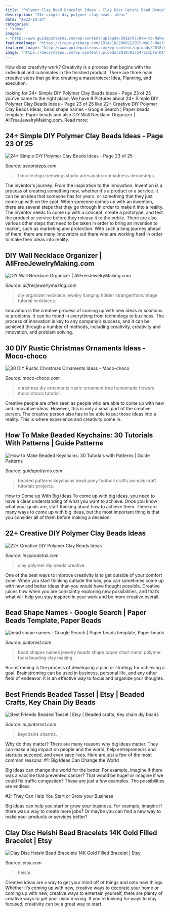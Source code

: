 ```yaml
---
title: "Polymer Clay Bead Bracelet Ideas ~ Clay Disc Heishi Bead Bracelets 14k Gold Filled Bracelet"
description: "24+ simple diy polymer clay beads ideas"
date: "2023-10-24"
categories:
- "ideas"
images:
- "http://www.guidepatterns.com/wp-content/uploads/2018/07/How-to-Make-Beaded-Keychains-for-Kids.jpg"
featuredImage: "https://irepo.primecp.com/2014/10/200022/DIY-Wall-Necklace-Organizer-IR_ExtraLarge700_ID-778690.jpg?v=778690"
featured_image: "http://www.guidepatterns.com/wp-content/uploads/2018/07/How-to-Make-Beaded-Keychains-for-Kids.jpg"
image: "https://decorsteps.com/wp-content/uploads/2019/01/24-Simple-DIY-Polymer-Clay-Beads-Ideas-23.jpg"
---
```



How does creativity work?
Creativity is a process that begins with the individual and culminates in the finished product. There are three main creative steps that go into creating a masterpiece: Idea, Planning, and execution.

	

		
looking for 24+ Simple DIY Polymer Clay Beads Ideas - Page 23 of 25 you've came to the right place. We have 8 Pictures about 24+ Simple DIY Polymer Clay Beads Ideas - Page 23 of 25 like 22+ Creative DIY Polymer Clay Beads Ideas, bead shape names - Google Search | Paper beads template, Paper beads and also DIY Wall Necklace Organizer | AllFreeJewelryMaking.com. Read more:
		
    
## 24+ Simple DIY Polymer Clay Beads Ideas - Page 23 Of 25

<img loading=lazy src="https://decorsteps.com/wp-content/uploads/2019/01/24-Simple-DIY-Polymer-Clay-Beads-Ideas-23.jpg" onerror="this.onerror=null;this.src='https://tse2.mm.bing.net/th?id=OIP.udfsFq1yMz7taIpbpq9AzgHaJ4&amp;pid=15.1';" alt="24+ Simple DIY Polymer Clay Beads Ideas - Page 23 of 25">

_Source: decorsteps.com_

>fimo itechgo treewingsstudio artesanato roomadness decorsteps. 

	

The inventor's journey: From the inspiration to the innovation.
Invention is a process of creating something new, whether it's a product or a service. It can be an idea that someone has for years, or something that they just come up with on the spot. When someone comes up with an invention, there are several steps that they go through in order to make it into a reality. The inventor needs to come up with a concept, create a prototype, and test the product or service before they release it to the public. There are also various other steps that need to be taken in order to bring an invention to market, such as marketing and protection. With such a long journey ahead of them, there are many innovators out there who are working hard in order to make their ideas into reality.

    
## DIY Wall Necklace Organizer | AllFreeJewelryMaking.com

<img loading=lazy src="https://irepo.primecp.com/2014/10/200022/DIY-Wall-Necklace-Organizer-IR_ExtraLarge700_ID-778690.jpg?v=778690" onerror="this.onerror=null;this.src='https://tse2.mm.bing.net/th?id=OIP.QBni7mnktBOuNkvzGMQ3_AHaLE&amp;pid=15.1';" alt="DIY Wall Necklace Organizer | AllFreeJewelryMaking.com">

_Source: allfreejewelrymaking.com_

>diy organizer necklace jewelry hanging holder strangerthanvintage tutorial necklaces. 

	

Innovation is the creative process of coming up with new ideas or solutions to problems. It can be found in everything from technology to business. The process of innovation is key to any company’s success, and it can be achieved through a number of methods, including creativity, creativity and innovation, and problem solving.

    
## 30 DIY Rustic Christmas Ornaments Ideas - Moco-choco

<img loading=lazy src="https://i2.wp.com/www.moco-choco.com/wp-content/uploads/2014/11/homemade-christmas-tree-ornaments-tutorial-flowers.jpg" onerror="this.onerror=null;this.src='https://tse3.mm.bing.net/th?id=OIP.Mb_OIUAqBugZ3AjCOOUlUwAAAA&amp;pid=15.1';" alt="30 DIY Rustic Christmas Ornaments Ideas - Moco-choco">

_Source: moco-choco.com_

>christmas diy ornaments rustic ornament tree homemade flowers moco choco tutorial. 

	

Creative people are often seen as people who are able to come up with new and innovative ideas. However, this is only a small part of the creative person. The creative person also has to be able to put those ideas into a reality. This is where experience and creativity come in.

    
## How To Make Beaded Keychains: 30 Tutorials With Patterns | Guide Patterns

<img loading=lazy src="http://www.guidepatterns.com/wp-content/uploads/2018/07/How-to-Make-Beaded-Keychains-for-Kids.jpg" onerror="this.onerror=null;this.src='https://tse2.mm.bing.net/th?id=OIP.oWqJRv9hfOe12DVn274SbAHaFS&amp;pid=15.1';" alt="How to Make Beaded Keychains: 30 Tutorials with Patterns | Guide Patterns">

_Source: guidepatterns.com_

>beaded patterns keychains bead pony football crafts animals craft tutorials projects. 

	

How to Come up With Big Ideas
To come up with big ideas, you need to have a clear understanding of what you want to achieve. Once you know what your goals are, start thinking about how to achieve them. There are many ways to come up with big ideas, but the most important thing is that you consider all of them before making a decision.

    
## 22+ Creative DIY Polymer Clay Beads Ideas

<img loading=lazy src="https://i0.wp.com/inspiredetail.com/wp-content/uploads/2020/06/25-Creative-DIY-Polymer-Clay-Beads-Ideas-3-1.jpg?resize=640%2C853" onerror="this.onerror=null;this.src='https://tse4.mm.bing.net/th?id=OIP.vFy3FKLsqCWqUJfrT75ckQHaJ3&amp;pid=15.1';" alt="22+ Creative DIY Polymer Clay Beads Ideas">

_Source: inspiredetail.com_

>clay polymer diy beads creative. 

	

One of the best ways to improve creativity is to get outside of your comfort zone. When you start thinking outside the box, you can sometimes come up with new and better ideas than you would have thought possible. Creative juices flow when you are constantly exploring new possibilities, and that’s what will help you stay inspired in your work and be more creative overall.

    
## Bead Shape Names - Google Search | Paper Beads Template, Paper Beads

<img loading=lazy src="https://i.pinimg.com/originals/53/1b/8e/531b8e9516c29de19c5cb328dec707d1.jpg" onerror="this.onerror=null;this.src='https://tse3.mm.bing.net/th?id=OIP.cEKkUppks7qIATEz8niu7gAAAA&amp;pid=15.1';" alt="bead shape names - Google Search | Paper beads template, Paper beads">

_Source: pinterest.com_

>bead shapes names jewelry beads shape paper chart metal polymer tools beading clay making. 

	

Brainstroming is the process of developing a plan or strategy for achieving a goal. Brainstroming can be used in business, personal life, and any other field of endeavor. It is an effective way to focus and organize your thoughts.

    
## Best Friends Beaded Tassel | Etsy | Beaded Crafts, Key Chain Diy Beads

<img loading=lazy src="https://i.pinimg.com/originals/35/cc/d9/35ccd9cd847502024ec517f9759400c0.jpg" onerror="this.onerror=null;this.src='https://tse1.mm.bing.net/th?id=OIP.37z18XeafAWkR9OqjF4tLAHaJ4&amp;pid=15.1';" alt="Best Friends Beaded Tassel | Etsy | Beaded crafts, Key chain diy beads">

_Source: nl.pinterest.com_

>keychains charms. 

	

Why do they matter?
There are many reasons why big ideas matter. They can make a big impact on people and the world, help entrepreneurs and startups succeed, and even save lives. Here are just a few of the most common reasons:
#1: Big Ideas Can Change the World

Big ideas can change the world for the better. For example, imagine if there was a vaccine that prevented cancer? That would be huge! or imagine if we could fix traffic congestion? These are just a few examples. The possibilities are endless.

#2: They Can Help You Start or Grow your Business

Big ideas can help you start or grow your business. For example, imagine if there was a way to create more jobs? Or maybe you can find a new way to make your products or services better?

    
## Clay Disc Heishi Bead Bracelets 14K Gold Filled Bracelet | Etsy

<img loading=lazy src="https://i.etsystatic.com/19323270/r/il/d9d59a/2600105531/il_1588xN.2600105531_lru1.jpg" onerror="this.onerror=null;this.src='https://tse4.mm.bing.net/th?id=OIP.upmNxbgKzpbwebIYmhP81wHaJ3&amp;pid=15.1';" alt="Clay Disc Heishi Bead Bracelets 14K Gold Filled Bracelet | Etsy">

_Source: etsy.com_

>heishi. 

	

Creative ideas are a way to get your mind off of things and onto new things. Whether it’s coming up with new, creative ways to decorate your home or coming up with new, creative ways to entertain yourself, there are plenty of creative ways to get your mind moving. If you’re looking for ways to stay focused, creativity can be a great way to start.

